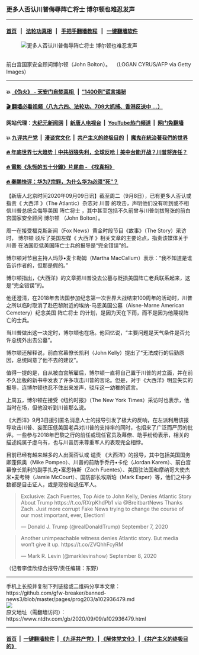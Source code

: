 ### 更多人否认川普侮辱阵亡将士 博尔顿也难忍发声
------------------------

#### [首页](https://github.com/gfw-breaker/banned-news3/blob/master/README.md) &nbsp;&nbsp;|&nbsp;&nbsp; [法轮功真相](https://github.com/begood0513/basic/blob/master/README.md)  &nbsp;&nbsp;|&nbsp;&nbsp; [手把手翻墙教程](https://github.com/gfw-breaker/guides/wiki)  &nbsp;&nbsp;|&nbsp;&nbsp; [一键翻墙软件](https://github.com/gfw-breaker/nogfw/blob/master/README.md)  



<div><div class="featured_image">
 <figure>
  <img alt="更多人否认川普侮辱阵亡将士 博尔顿也难忍发声" src="https://i.ntdtv.com/assets/uploads/2020/09/Untitled-16-800x450.jpg"/>
 </figure><br/>
 <span class="caption">
  前白宫国家安全顾问博尔顿（John Bolton）。  （LOGAN CYRUS/AFP via Getty Images）
 </span>
</div>
</div><hr/>

#### 💥 [《伪火》 - 天安门自焚真相 ](http://141.164.51.119:10000/videos/blog/weihuo.html)&nbsp; |&nbsp; [“1400例”谎言揭秘  ](http://141.164.51.119:10000/videos/blog/jiexi1400.html)

#### [ 🎬  翻墙必看视频（八九六四、法轮功、709大抓捕、香港反送中 ...）](https://github.com/gfw-breaker/links/blob/master/banned.md)

#### 网站代理：[大纪元新闻网](http://167.172.10.89:10080/gb/) &nbsp;|&nbsp; [新唐人电视台](http://167.172.10.89:8808/gb/)  &nbsp;|&nbsp; [YouTube热门频道](http://158.247.203.241/youtube.html) &nbsp;|&nbsp; [网门免翻墙](http://158.247.203.241:11000/show.aspx?name=ogHome)

#### 💥 [九评共产党](http://141.164.51.119:10000/videos/res/jiuping/)&nbsp; |&nbsp; [漫谈党文化](http://141.164.51.119:10000/videos/res/mtdwh/)&nbsp; |&nbsp; [共产主义的终极目的](http://141.164.51.119:10000/videos/res/zjmd/)&nbsp; |&nbsp; [魔鬼在統治著我們的世界](http://141.164.51.119:10000/videos/res/TheSpecter/)  

#### [ 🔥  年底世界七大趋势｜中共战狼失利，全球反呛｜美中台能开战？川普将连任？](http://141.164.51.119:10000/videos/news/tanghao02.html)

#### [ 🔥  電影《永恆的五十分鐘》片尾曲 - 《找真相》](http://141.164.51.119:10000/videos/news/../legend/index.html)

#### [ 🔥  秦鹏快评：华为7宗罪，为什么华为必须“死”？](http://141.164.51.119:10000/videos/news/qp01.html)

<div><div class="post_content" itemprop="articleBody">
 <p>
  【新唐人北京时间2020年09月09日讯】截至周二（9月8日），已有更多人否认或指责《
  <ok href="https://www.ntdtv.com/gb/大西洋.htm">
   大西洋
  </ok>
  》（The Atlantic）杂志对
  <ok href="https://www.ntdtv.com/gb/川普.htm">
   川普
  </ok>
  的攻击，声明他们没有听到或不相信川普总统会侮辱美国
  <ok href="https://www.ntdtv.com/gb/阵亡将士.htm">
   阵亡将士
  </ok>
  ，其中甚至包括不久前曾与川普剑拔弩张的前白宫国家安全顾问
  <ok href="https://www.ntdtv.com/gb/博尔顿.htm">
   博尔顿
  </ok>
  （John Bolton）。
 </p>
 <p>
  周一在接受福克斯新闻（Fox News）黄金时段节目《故事》（The Story）采访时，
  <ok href="https://www.ntdtv.com/gb/博尔顿.htm">
   博尔顿
  </ok>
  驳斥了美国左媒《
  <ok href="https://www.ntdtv.com/gb/大西洋.htm">
   大西洋
  </ok>
  》相关文章的主要论点，指责该媒体关于
  <ok href="https://www.ntdtv.com/gb/川普.htm">
   川普
  </ok>
  在法国贬低美国阵亡士兵的报导是“完全错误”的。
 </p>
 <p>
  博尔顿对节目主持人玛莎•麦卡勒姆（Martha MacCallum）表示：“我不知道是谁告诉作者的，但那是假的。”
 </p>
 <p>
  博尔顿指出，《大西洋》的文章把川普没去公墓与贬损美国阵亡老兵联系起来，这是“完全错误”的。
 </p>
 <p>
  他还澄清，在2018年去法国参加纪念第一次世界大战结束100周年的活动时，川普之所以临时取消了赴巴黎附近的埃纳-马恩美国公墓（Aisne-Marne American Cemetery）纪念美国
  <ok href="https://www.ntdtv.com/gb/阵亡将士.htm">
   阵亡将士
  </ok>
  的计划，是因为天在下雨，而不是因为他蔑视阵亡的士兵。
 </p>
 <p>
  当川普做出这一决定时，博尔顿也在场。他回忆说，“主要问题是天气条件是否允许总统外出去公墓”。
 </p>
 <p>
  博尔顿还解释说，前白宫幕僚长凯利（John Kelly）提出了“无法成行的后勤原因，总统同意了他不去的建议”。
 </p>
 <p>
  值得一提的是，自从被白宫解雇后，博尔顿一直将自己置于川普的对立面，并在前不久出版的新书中发表了许多攻击川普的言论。但是，对于《大西洋》明显失实的报导，连博尔顿也忍不住出来发声，驳斥这一幼稚的谎言。
 </p>
 <p>
  上周五，博尔顿在接受《纽约时报》（The New York Times）采访时也表示，他当时在场，但他没听到川普那么说。
 </p>
 <p>
  《大西洋》9月3日援引匿名消息人士的报导引发了极大的反响，在左派利用该报导攻击川普、妄图压低美国老兵对川普的支持率的同时，也招来了广泛而严厉的批评。一些参与2018年巴黎之行的前任或现任官员及幕僚、助手纷纷表示，相关的描述纯属子虚乌有，也与川普历来尊重军人的表现完全相悖。
 </p>
 <p>
  目前已经有越来越多的人出面否认或
  <ok href="https://www.ntdtv.com/gb/谴责.htm">
   谴责
  </ok>
  《大西洋》的报导，其中包括美国国务卿蓬佩奥（Mike Pompeo）、川普的前助手乔丹•卡伦（Jordan Karem）、前白宫幕僚长凯利的副手扎克•富恩特斯（Zach Fuentes）、美国驻法国和摩纳哥大使杰米•麦考特（Jamie McCourt）、国防部长埃斯珀（Mark Esper）等，他们之中多数都是目击证人，或是现役和退伍军人。
 </p>
 <blockquote class="twitter-tweet">
  <p dir="ltr" lang="en">
   Exclusive: Zach Fuentes, Top Aide to John Kelly, Denies Atlantic Story About Trump
   <ok href="https://t.co/RXrpKhdPb1">
    https://t.co/RXrpKhdPb1
   </ok>
   via
   <ok href="https://twitter.com/BreitbartNews?ref_src=twsrc%5Etfw">
    @BreitbartNews
   </ok>
   Thanks Zach. Just more corrupt Fake News trying to change the course of our most important, ever, Election!
  </p>
  <p>
   — Donald J. Trump (@realDonaldTrump)
   <ok href="https://twitter.com/realDonaldTrump/status/1303012637064802306?ref_src=twsrc%5Etfw">
    September 7, 2020
   </ok>
  </p>
 </blockquote>
 <p>
  <script async="" charset="utf-8" src="https://platform.twitter.com/widgets.js">
  </script>
 </p>
 <p>
 </p>
 <blockquote class="twitter-tweet">
  <p dir="ltr" lang="en">
   Another unimpeachable witness denies Atlantic story. But media won’t give it up.
   <ok href="https://t.co/ZVQhhFcyRM">
    https://t.co/ZVQhhFcyRM
   </ok>
  </p>
  <p>
   — Mark R. Levin (@marklevinshow)
   <ok href="https://twitter.com/marklevinshow/status/1303168512714735619?ref_src=twsrc%5Etfw">
    September 8, 2020
   </ok>
  </p>
 </blockquote>
 <p>
  <script async="" charset="utf-8" src="https://platform.twitter.com/widgets.js">
  </script>
 </p>
 <p>
  <p>
   （记者李佳欣综合报导/责任编辑：东野）
  </p>
  <div class="single_ad">
  </div>
 </p>
</div>
</div>
<hr/>
手机上长按并复制下列链接或二维码分享本文章：<br/>
https://github.com/gfw-breaker/banned-news3/blob/master/pages/prog203/a102936479.md <br/>
<a href='https://github.com/gfw-breaker/banned-news3/blob/master/pages/prog203/a102936479.md'><img src='https://github.com/gfw-breaker/banned-news3/blob/master/pages/prog203/a102936479.md.png'/></a> <br/>
原文地址（需翻墙访问）：https://www.ntdtv.com/gb/2020/09/09/a102936479.html


------------------------
#### [首页](https://github.com/gfw-breaker/banned-news3/blob/master/README.md) &nbsp;|&nbsp; [一键翻墙软件](https://github.com/gfw-breaker/nogfw/blob/master/README.md) &nbsp;| [《九评共产党》](https://github.com/gfw-breaker/9ping.md/blob/master/README.md#九评之一评共产党是什么) | [《解体党文化》](https://github.com/gfw-breaker/jtdwh.md/blob/master/README.md) | [《共产主义的终极目的》](https://github.com/gfw-breaker/gczydzjmd.md/blob/master/README.md)


<img src='http://gfw-breaker.win/banned-news3/pages/prog203/a102936479.md' width='0px' height='0px'/>